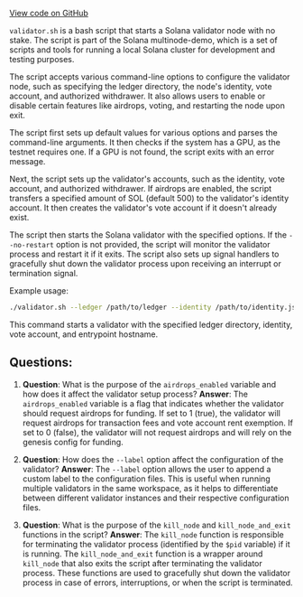 
[View code on GitHub](https://github.com/solana-labs/solana/blob/master/multinode-demo/validator.sh)

`validator.sh` is a bash script that starts a Solana validator node with no stake. The script is part of the Solana multinode-demo, which is a set of scripts and tools for running a local Solana cluster for development and testing purposes.

The script accepts various command-line options to configure the validator node, such as specifying the ledger directory, the node's identity, vote account, and authorized withdrawer. It also allows users to enable or disable certain features like airdrops, voting, and restarting the node upon exit.

The script first sets up default values for various options and parses the command-line arguments. It then checks if the system has a GPU, as the testnet requires one. If a GPU is not found, the script exits with an error message.

Next, the script sets up the validator's accounts, such as the identity, vote account, and authorized withdrawer. If airdrops are enabled, the script transfers a specified amount of SOL (default 500) to the validator's identity account. It then creates the validator's vote account if it doesn't already exist.

The script then starts the Solana validator with the specified options. If the `--no-restart` option is not provided, the script will monitor the validator process and restart it if it exits. The script also sets up signal handlers to gracefully shut down the validator process upon receiving an interrupt or termination signal.

Example usage:

```bash
./validator.sh --ledger /path/to/ledger --identity /path/to/identity.json --vote-account /path/to/vote-account.json --entrypoint entrypoint_hostname
```

This command starts a validator with the specified ledger directory, identity, vote account, and entrypoint hostname.
## Questions: 
 1. **Question**: What is the purpose of the `airdrops_enabled` variable and how does it affect the validator setup process?
   **Answer**: The `airdrops_enabled` variable is a flag that indicates whether the validator should request airdrops for funding. If set to 1 (true), the validator will request airdrops for transaction fees and vote account rent exemption. If set to 0 (false), the validator will not request airdrops and will rely on the genesis config for funding.

2. **Question**: How does the `--label` option affect the configuration of the validator?
   **Answer**: The `--label` option allows the user to append a custom label to the configuration files. This is useful when running multiple validators in the same workspace, as it helps to differentiate between different validator instances and their respective configuration files.

3. **Question**: What is the purpose of the `kill_node` and `kill_node_and_exit` functions in the script?
   **Answer**: The `kill_node` function is responsible for terminating the validator process (identified by the `$pid` variable) if it is running. The `kill_node_and_exit` function is a wrapper around `kill_node` that also exits the script after terminating the validator process. These functions are used to gracefully shut down the validator process in case of errors, interruptions, or when the script is terminated.